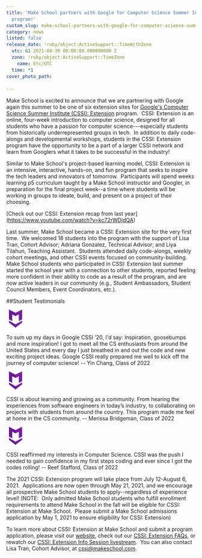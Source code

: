 ```yaml
---
title: 'Make School partners with Google for Computer Science Summer Institute: Extension
  program!'
custom_slug: make-school-partners-with-google-for-computer-science-summer-institute-extension-program
category: news
listed: false
release_date: !ruby/object:ActiveSupport::TimeWithZone
  utc: &1 2021-04-30 00:00:00.000000000 Z
  zone: !ruby/object:ActiveSupport::TimeZone
    name: Etc/UTC
  time: *1
cover_photo_path: 

---
```

Make School is excited to announce that we are partnering with Google again this summer to be one of six extension sites for [Google's Computer Science Summer Institute (CSSI): Extension](https://buildyourfuture.withgoogle.com/programs/computer-science-summer-institute/) program.  CSSI: Extension is an online, four-week introduction to computer science, designed for all students who have a passion for computer science---especially students from historically underrepresented groups in tech.  In addition to daily code-alongs and developmental workshops, students in the CSSI: Extension program have the opportunity to be a part of a larger CSSI network and learn from Googlers what it takes to be successful in the industry!

Similar to Make School's project-based learning model, CSSI: Extension is an intensive, interactive, hands-on, and fun program that seeks to inspire the tech leaders and innovators of tomorrow.  Participants will spend weeks learning p5 curriculum taught by a Make School instructor and Googler, in preparation for the final project week--a time where students will be working in groups to ideate, build, and present on a project of their choosing.

[Check out our CSSI: Extension recap from last year] (https://www.youtube.com/watch?v=kc72rWDjdQA)

Last summer, Make School became a CSSI: Extension site for the very first time.  We welcomed 18 students into the program with the support of Lisa Tran, Cohort Advisor; Adriana Gonzalez, Technical Advisor; and Liya Tilahun, Teaching Assistant.  Students attended daily code-alongs, weekly cohort meetings, and other CSSI events focused on community-building.  Make School students who participated in CSSI: Extension last summer started the school year with a connection to other students, reported feeling more confident in their ability to code as a result of the program, and are now active leaders in our community (e.g., Student Ambassadors, Student Council Members, Event Coordinators, etc.).

##Student Testimonials

![alt text](https://github.com/adam-p/markdown-here/raw/master/src/common/images/icon48.png "Logo Title Text 1")

To sum up my days in Google CSSI ‘20, I'd say: Inspiration, goosebumps and more inspiration! I got to meet all the CS enthusiasts from around the United States and every day I just breathed in and out the code and new exciting project ideas. Google CSSI really prepared me well to kick off the journey of computer science! -- Yin Chang, Class of 2022

![alt text](https://github.com/adam-p/markdown-here/raw/master/src/common/images/icon48.png "Logo Title Text 1")

CSSI is about learning and growing as a community. From hearing the experiences from software engineers in today’s industry, to collaborating on projects with students from around the country. This program made me feel at home in the CS community. -- Merissa Bridgeman, Class of 2022

![alt text](https://github.com/adam-p/markdown-here/raw/master/src/common/images/icon48.png "Logo Title Text 1")

CSSI reaffirmed my interests in Computer Science. CSSI was the push I needed to gain confidence in my first steps coding and ever since I got the codes rolling! -- Reef Stafford, Class of 2022

The 2021 CSSI: Extension program will take place from July 12-August 6, 2021.  Applications are now open through May 21, 2021, and we encourage all prospective Make School students to apply--regardless of experience level! (NOTE:  Only admitted Make School students who fulfill enrollment requirements to attend Make School in the fall will be eligible for CSSI: Extension at Make School.  Please submit a Make School admissions application by May 1, 2021 to ensure eligibility for CSSI: Extension)

To learn more about CSSI: Extension at Make School and submit a program application, please visit our [website](https://www.makeschool.com/info/google-cssi/), check out our [CSSI: Extension FAQs](https://docs.google.com/document/d/1KKk_gEbgxD16SIlvEgifCEZ7QpJUjzBzIdzdgFm6oAc/view), or rewatch our [CSSI: Extension Info Session livestream](https://youtu.be/hSJW9NF6OJ4?t=315).  You can also contact Lisa Tran, Cohort Advisor, at <cssi@makeschool.com>.
